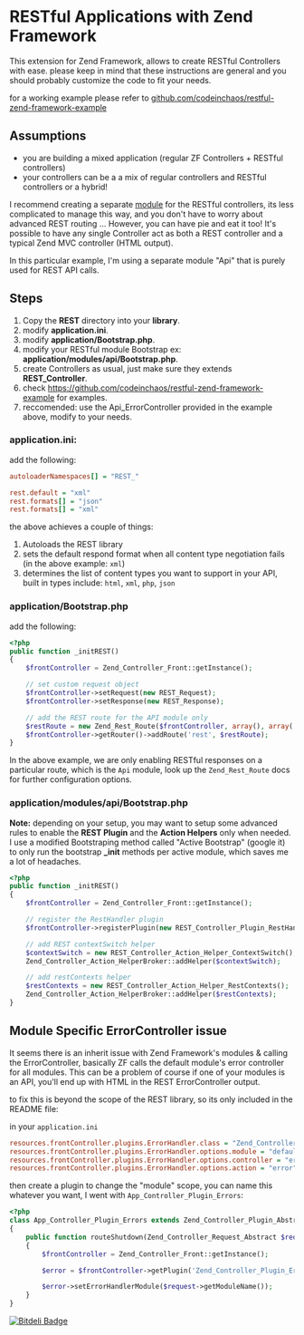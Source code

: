 # RESTful Applications with Zend Framework

This extension for Zend Framework, allows to create RESTful Controllers with ease.
please keep in mind that these instructions are general and you should probably customize the code to fit your needs.

for a working example please refer to [github.com/codeinchaos/restful-zend-framework-example](https://github.com/codeinchaos/restful-zend-framework-example)

## Assumptions
* you are building a mixed application (regular ZF Controllers + RESTful controllers)
* your controllers can be a a mix of regular controllers and RESTful controllers or a hybrid!

I recommend creating a separate [module](http://framework.zend.com/manual/1.12/en/zend.controller.modular.html) for the RESTful controllers, its less complicated to manage this way, and you don't have to worry about advanced REST routing ...
However, you can have pie and eat it too! It's possible to have any single Controller act as both a REST controller and a typical Zend MVC controller (HTML output).

In this particular example, I'm using a separate module "Api" that is purely used for REST API calls.

## Steps
1. Copy the **REST** directory into your **library**.
2. modify **application.ini**.
3. modify **application/Bootstrap.php**.
4. modify your RESTful module Bootstrap ex: **application/modules/api/Bootstrap.php**.
5. create Controllers as usual, just make sure they extends **REST_Controller**.
6. check https://github.com/codeinchaos/restful-zend-framework-example for examples.
7. reccomended: use the Api_ErrorController provided in the example above, modify to your needs.

### application.ini:

add the following:

```ini
autoloaderNamespaces[] = "REST_"

rest.default = "xml"
rest.formats[] = "json"
rest.formats[] = "xml"
```

the above achieves a couple of things:

1. Autoloads the REST library
2. sets the default respond format when all content type negotiation fails (in the above example: `xml`)
3. determines the list of content types you want to support in your API, built in types include: `html`, `xml`, `php`, `json`

### application/Bootstrap.php

add the following:

```php
<?php
public function _initREST()
{
    $frontController = Zend_Controller_Front::getInstance();

    // set custom request object
    $frontController->setRequest(new REST_Request);
    $frontController->setResponse(new REST_Response);

    // add the REST route for the API module only
    $restRoute = new Zend_Rest_Route($frontController, array(), array('api'));
    $frontController->getRouter()->addRoute('rest', $restRoute);
}
```

In the above example, we are only enabling RESTful responses on a particular route, which is the `Api` module, look up the `Zend_Rest_Route` docs for further configuration options.

### application/modules/api/Bootstrap.php

**Note:** depending on your setup, you may want to setup some advanced rules to enable the **REST Plugin** and the **Action Helpers** only when needed.
I use a modified Bootstraping method called "Active Bootstrap" (google it) to only run the bootstrap **_init** methods per active module, which saves me a lot of headaches.

```php
<?php
public function _initREST()
{
    $frontController = Zend_Controller_Front::getInstance();

    // register the RestHandler plugin
    $frontController->registerPlugin(new REST_Controller_Plugin_RestHandler($frontController));

    // add REST contextSwitch helper
    $contextSwitch = new REST_Controller_Action_Helper_ContextSwitch();
    Zend_Controller_Action_HelperBroker::addHelper($contextSwitch);

    // add restContexts helper
    $restContexts = new REST_Controller_Action_Helper_RestContexts();
    Zend_Controller_Action_HelperBroker::addHelper($restContexts);
}
```

## Module Specific ErrorController issue

It seems there is an inherit issue with Zend Framework's modules & calling the  ErrorController, basically ZF calls the default module's error controller for all modules.
This can be a problem of course if one of your modules is an API, you'll end up with HTML in the REST ErrorController output.

to fix this is beyond the scope of the REST library, so its only included in the README file:

in your ```application.ini```

```ini
resources.frontController.plugins.ErrorHandler.class = "Zend_Controller_Plugin_ErrorHandler"
resources.frontController.plugins.ErrorHandler.options.module = "default"
resources.frontController.plugins.ErrorHandler.options.controller = "error"
resources.frontController.plugins.ErrorHandler.options.action = "error"
```

then create a plugin to change the "module" scope, you can name this whatever you want, I went with ```App_Controller_Plugin_Errors```:

```php
<?php
class App_Controller_Plugin_Errors extends Zend_Controller_Plugin_Abstract
{
    public function routeShutdown(Zend_Controller_Request_Abstract $request)
    {
        $frontController = Zend_Controller_Front::getInstance();

        $error = $frontController->getPlugin('Zend_Controller_Plugin_ErrorHandler');

        $error->setErrorHandlerModule($request->getModuleName());
    }
}
```


[![Bitdeli Badge](https://d2weczhvl823v0.cloudfront.net/codeinchaos/restful-zend-framework/trend.png)](https://bitdeli.com/free "Bitdeli Badge")

